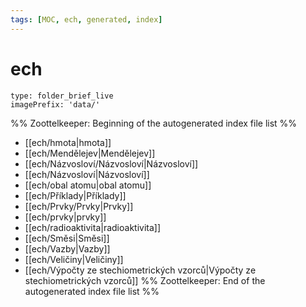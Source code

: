 ```yaml
---
tags: [MOC, ech, generated, index]
---
```

# ech
```ccard
type: folder_brief_live
imagePrefix: 'data/'
```
%% Zoottelkeeper: Beginning of the autogenerated index file list  %%
-  [[ech/hmota|hmota]]
-  [[ech/Mendělejev|Mendělejev]]
-  [[ech/Názvosloví/Názvosloví|Názvosloví]]
-  [[ech/Názvosloví|Názvosloví]]
-  [[ech/obal atomu|obal atomu]]
-  [[ech/Příklady|Příklady]]
-  [[ech/Prvky/Prvky|Prvky]]
-  [[ech/prvky|prvky]]
-  [[ech/radioaktivita|radioaktivita]]
-  [[ech/Směsi|Směsi]]
-  [[ech/Vazby|Vazby]]
-  [[ech/Veličiny|Veličiny]]
-  [[ech/Výpočty ze stechiometrických vzorců|Výpočty ze stechiometrických vzorců]]
%% Zoottelkeeper: End of the autogenerated index file list  %%
